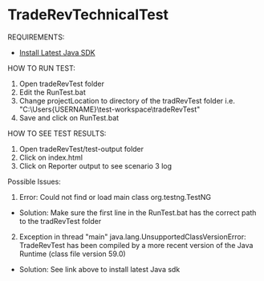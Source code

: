 # TradeRevTechnicalTest

REQUIREMENTS:
- [Install Latest Java SDK](http://www.oracle.com/technetwork/java/javase/downloads/index.html) 

HOW TO RUN TEST:

1. Open tradeRevTest folder
2. Edit the RunTest.bat
3. Change projectLocation to directory of the tradRevTest folder i.e. "C:\Users\{USERNAME}\test-workspace\tradeRevTest"
4. Save and click on RunTest.bat

HOW TO SEE TEST RESULTS:

1. Open tradeRevTest/test-output folder
2. Click on index.html
3. Click on Reporter output to see scenario 3 log

Possible Issues:
1. Error: Could not find or load main class org.testng.TestNG 

- Solution: Make sure the first line in the RunTest.bat has the correct path to the tradRevTest folder

2. Exception in thread "main" java.lang.UnsupportedClassVersionError: TradeRevTest has been compiled by a more recent version of the Java Runtime (class file version 59.0)

- Solution: See link above to install latest Java sdk

